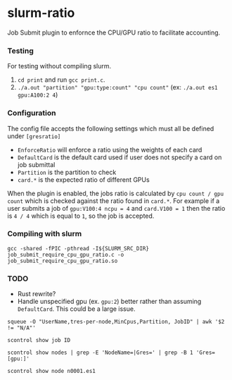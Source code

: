 # slurm-ratio

Job Submit plugin to enfornce the CPU/GPU ratio to facilitate accounting.

### Testing

For testing without compiling slurm. 
1. ```cd print``` and run ```gcc print.c```.
2. ```./a.out "partition" "gpu:type:count" "cpu count"``` (ex: `./a.out es1 gpu:A100:2 4`)

### Configuration
 The config file accepts the following settings which must all be defined under `[gresratio]`
- `EnforceRatio` will enforce a ratio using the weights of each card
- `DefaultCard` is the default card used if user does not specify a card on job submittal
- `Partition` is the partition to check 
- `card.*` is the expected ratio of different GPUs

 When the plugin is enabled, the jobs ratio is calculated by `cpu count / gpu count` which is checked against the ratio found in `card.*`.  For example if a user submits a job of `gpu:V100:4 ncpu = 4` and `card.V100 = 1` then the ratio is `4 / 4` which is equal to `1`, so the job is accepted. 

### Compiling with slurm

`gcc -shared -fPIC -pthread -I${SLURM_SRC_DIR} job_submit_require_cpu_gpu_ratio.c -o job_submit_require_cpu_gpu_ratio.so`

### TODO
- Rust rewrite?
- Handle unspecified gpu (ex. `gpu:2`) better rather than assuming `DefaultCard`. This could be a large issue.

`squeue -O "UserName,tres-per-node,MinCpus,Partition, JobID" | awk '$2 != "N/A"'`

`scontrol show job ID`

`scontrol show nodes | grep -E 'NodeName=|Gres=' | grep -B 1 'Gres=[gpu:]'`

`scontrol show node n0001.es1`
